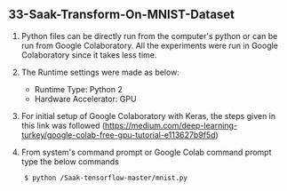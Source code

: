## 33-Saak-Transform-On-MNIST-Dataset

1. Python files can be directly run from the computer's python or can be run from Google Colaboratory. All the experiments were run in Google Colaboratory since it takes less time. 

2. The Runtime settings were made as below:
   - Runtime Type: Python 2
   - Hardware Accelerator: GPU

3. For initial setup of Google Colaboratory with Keras, the steps given in this link was followed (https://medium.com/deep-learning-turkey/google-colab-free-gpu-tutorial-e113627b9f5d)

4. From system's command prompt or Google Colab command prompt type the below commands

```
	$ python /Saak-tensorflow-master/mnist.py
```